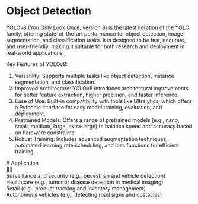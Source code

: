 ﻿# Object Detection 

YOLOv8 (You Only Look Once, version 8) is the latest iteration of the YOLO family, offering state-of-the-art performance for object detection, image segmentation, and classification tasks. It is designed to be fast, accurate, and user-friendly, making it suitable for both research and deployment in real-world applications.

Key Features of YOLOv8: <br> 
1. Versatility: Supports multiple tasks like object detection, instance segmentation, and classification.<br>
2. Improved Architecture: YOLOv8 introduces architectural improvements for better feature extraction, higher precision, and faster inference.<br>
3. Ease of Use: Built-in compatibility with tools like Ultralytics, which offers a Pythonic interface for easy model training, evaluation, and deployment.<br>
4. Pretrained Models: Offers a range of pretrained models (e.g., nano, small, medium, large, extra-large) to balance speed and accuracy based on hardware constraints.<br>
5. Robust Training: Includes advanced augmentation techniques, automated learning rate scheduling, and loss functions for efficient training.<br>

﻿# Application <br>
📲📶<br>
Surveillance and security (e.g., pedestrian and vehicle detection)<br>
Healthcare (e.g., tumor or disease detection in medical imaging)<br>
Retail (e.g., product tracking and inventory management)<br>
Autonomous vehicles (e.g., detecting road signs and obstacles)<br>
